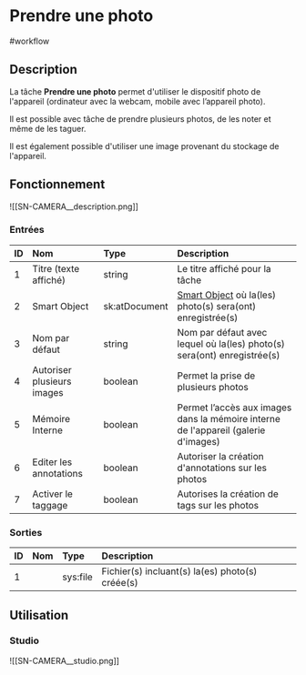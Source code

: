 # Prendre une photo

#workflow

## Description

La tâche **Prendre une photo** permet d'utiliser le dispositif photo de l'appareil (ordinateur avec la webcam, mobile avec l’appareil photo).


Il est possible avec tâche de prendre plusieurs photos, de les noter et même de les taguer.

Il est également possible d'utiliser une image provenant du stockage de l'appareil.

## Fonctionnement

![[SN-CAMERA__description.png]]

### Entrées

| ID | Nom | Type | Description |
|:-|:-|:-|:-|
| 1 | Titre (texte affiché) | string | Le titre affiché pour la tâche |
| 2 | Smart Object | sk:atDocument | [Smart Object](Glossaire.md#Smart%20Object) où la(les) photo(s) sera(ont) enregistrée(s) |
| 3 | Nom par défaut | string | Nom par défaut avec lequel où la(les) photo(s) sera(ont) enregistrée(s) |
| 4 | Autoriser plusieurs images | boolean | Permet la prise de plusieurs photos |
| 5 | Mémoire Interne | boolean | Permet l’accès aux images dans la mémoire interne de l'appareil (galerie d'images) |
| 6 | Editer les annotations | boolean | Autoriser la création d'annotations sur les photos |
| 7 | Activer le taggage | boolean | Autorises la création de tags sur les photos |

### Sorties

| ID | Nom | Type | Description |
|:-|:-|:-|:-|
| 1 |  | sys:file | Fichier(s) incluant(s) la(es) photo(s) créée(s) |

## Utilisation

### Studio

![[SN-CAMERA__studio.png]]


